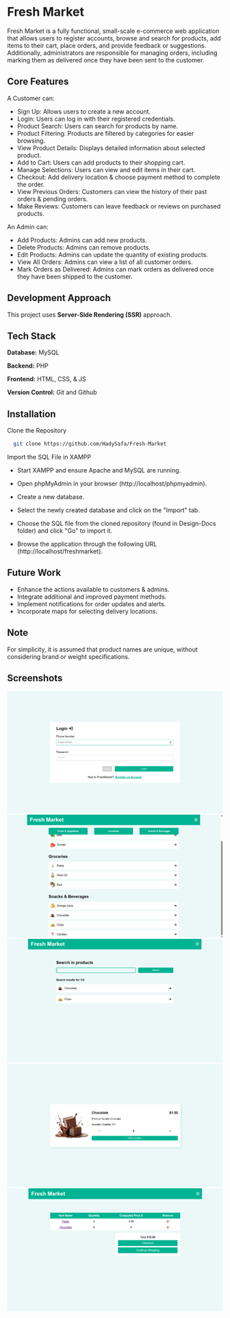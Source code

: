 # Fresh Market

Fresh Market is a fully functional, small-scale e-commerce web application that allows users to register accounts, browse and search for products, add items to their cart, place orders, and provide feedback or suggestions. Additionally, administrators are responsible for managing orders, including marking them as delivered once they have been sent to the customer.

## Core Features

A Customer can:

- Sign Up: Allows users to create a new account.
- Login: Users can log in with their registered credentials.
- Product Search: Users can search for products by name.
- Product Filtering: Products are filtered by categories for easier browsing.
- View Product Details: Displays detailed information about selected product.
- Add to Cart: Users can add products to their shopping cart.
- Manage Selections: Users can view and edit items in their cart.
- Checkout: Add delivery location & choose payment method to complete the order.
- View Previous Orders: Customers can view the history of their past orders & pending orders.
- Make Reviews: Customers can leave feedback or reviews on purchased products.

An Admin can:

- Add Products: Admins can add new products.
- Delete Products: Admins can remove products.
- Edit Products: Admins can update the quantity of existing products.
- View All Orders: Admins can view a list of all customer orders.
- Mark Orders as Delivered: Admins can mark orders as delivered once they have been shipped to the customer.

## Development Approach

This project uses **Server-Side Rendering (SSR)** approach.

## Tech Stack

**Database:** MySQL

**Backend:** PHP

**Frontend:** HTML, CSS, & JS

**Version Control:** Git and Github


## Installation

Clone the Repository

```bash
  git clone https://github.com/HadySafa/Fresh-Market
```
Import the SQL File in XAMPP

- Start XAMPP and ensure Apache and MySQL are running.

- Open phpMyAdmin in your browser (http://localhost/phpmyadmin).

- Create a new database.

- Select the newly created database and click on the "Import" tab.

- Choose the SQL file from the cloned repository (found in Design-Docs folder) and click "Go" to import it.

- Browse the application through the following URL (http://localhost/freshmarket).
    
## Future Work

- Enhance the actions available to customers & admins.
- Integrate additional and improved payment methods.
- Implement notifications for order updates and alerts.
- Incorporate maps for selecting delivery locations.

## Note

For simplicity, it is assumed that product names are unique, without considering brand or weight specifications.

## Screenshots

![Login](./Design-Docs/README-Images/Login.png)
![Products](./Design-Docs/README-Images/Products.png)
![Seach](./Design-Docs/README-Images/Search.png)
![Details](./Design-Docs/README-Images/Details.png)
![Cart](./Design-Docs/README-Images/Cart.png)


